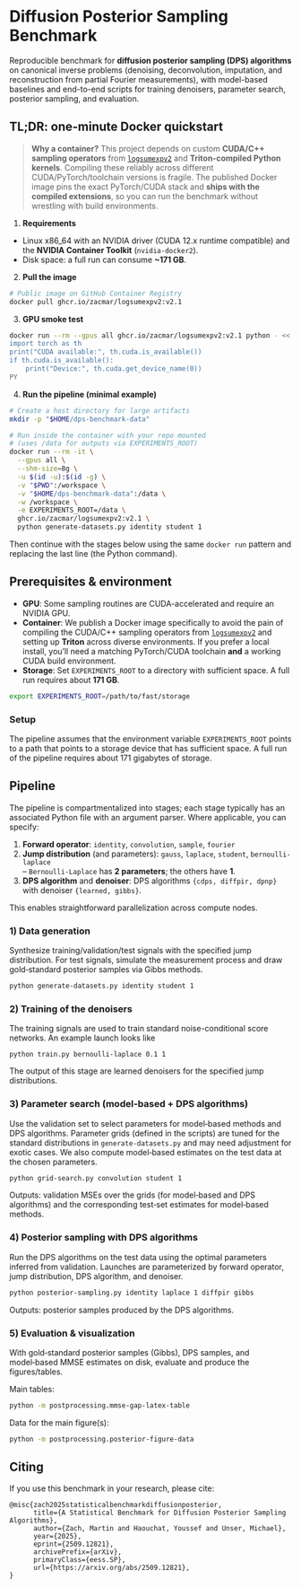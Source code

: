 # Diffusion Posterior Sampling Benchmark
Reproducible benchmark for **diffusion posterior sampling (DPS) algorithms** on canonical inverse problems (denoising, deconvolution, imputation, and reconstruction from partial Fourier measurements), with model-based baselines and end-to-end scripts for training denoisers, parameter search, posterior sampling, and evaluation.

## TL;DR: one-minute Docker quickstart
> **Why a container?** This project depends on custom **CUDA/C++ sampling operators** from
> [`logsumexpv2`](https://github.com/zacmar/logsumexpv2) and **Triton-compiled Python kernels**.
> Compiling these reliably across different CUDA/PyTorch/toolchain versions is fragile.
> The published Docker image pins the exact PyTorch/CUDA stack and **ships with the compiled
> extensions**, so you can run the benchmark without wrestling with build environments.

1) **Requirements**
- Linux x86_64 with an NVIDIA driver (CUDA 12.x runtime compatible) and the **NVIDIA Container Toolkit** (`nvidia-docker2`).
- Disk space: a full run can consume **~171 GB**.

2) **Pull the image**
```bash
# Public image on GitHub Container Registry
docker pull ghcr.io/zacmar/logsumexpv2:v2.1
```

3) **GPU smoke test**
```bash
docker run --rm --gpus all ghcr.io/zacmar/logsumexpv2:v2.1 python - <<'PY'
import torch as th
print("CUDA available:", th.cuda.is_available())
if th.cuda.is_available():
    print("Device:", th.cuda.get_device_name(0))
PY
```

4) **Run the pipeline (minimal example)**
```bash
# Create a host directory for large artifacts
mkdir -p "$HOME/dps-benchmark-data"

# Run inside the container with your repo mounted
# (uses /data for outputs via EXPERIMENTS_ROOT)
docker run --rm -it \
  --gpus all \
  --shm-size=8g \
  -u $(id -u):$(id -g) \
  -v "$PWD":/workspace \
  -v "$HOME/dps-benchmark-data":/data \
  -w /workspace \
  -e EXPERIMENTS_ROOT=/data \
  ghcr.io/zacmar/logsumexpv2:v2.1 \
  python generate-datasets.py identity student 1
```

Then continue with the stages below using the same `docker run` pattern and replacing the last line (the Python command).

## Prerequisites & environment
- **GPU**: Some sampling routines are CUDA-accelerated and require an NVIDIA GPU.
- **Container**: We publish a Docker image specifically to avoid the pain of compiling the
  CUDA/C++ sampling operators from [`logsumexpv2`](https://github.com/zacmar/logsumexpv2) and setting up
  **Triton** across diverse environments. If you prefer a local install, you’ll need a matching
  PyTorch/CUDA toolchain **and** a working CUDA build environment.
- **Storage**: Set `EXPERIMENTS_ROOT` to a directory with sufficient space. A full run requires about **171 GB**.

```bash
export EXPERIMENTS_ROOT=/path/to/fast/storage
```

### Setup
The pipeline assumes that the environment variable `EXPERIMENTS_ROOT` points to a path that points to a storage device that has sufficient space.
A full run of the pipeline requires about 171 gigabytes of storage.

## Pipeline
The pipeline is compartmentalized into stages; each stage typically has an associated Python file with an argument parser. Where applicable, you can specify:

1. **Forward operator**: `identity`, `convolution`, `sample`, `fourier`
2. **Jump distribution** (and parameters): `gauss`, `laplace`, `student`, `bernoulli-laplace`  
   – `Bernoulli-Laplace` has **2 parameters**; the others have **1**.
3. **DPS algorithm** and **denoiser**: DPS algorithms `{cdps, diffpir, dpnp}` with denoiser `{learned, gibbs}`.

This enables straightforward parallelization across compute nodes.

### 1) Data generation
Synthesize training/validation/test signals with the specified jump distribution. For test signals, simulate the measurement process and draw gold‑standard posterior samples via Gibbs methods.

```bash
python generate-datasets.py identity student 1
```

### 2) Training of the denoisers
The training signals are used to train standard noise-conditional score networks. An example launch looks like
```
python train.py bernoulli-laplace 0.1 1
```
The output of this stage are learned denoisers for the specified jump distributions.

### 3) Parameter search (model-based + DPS algorithms)
Use the validation set to select parameters for model‑based methods and DPS algorithms. Parameter grids (defined in the scripts) are tuned for the standard distributions in `generate-datasets.py` and may need adjustment for exotic cases. We also compute model‑based estimates on the test data at the chosen parameters.

```bash
python grid-search.py convolution student 1
```

Outputs: validation MSEs over the grids (for model‑based and DPS algorithms) and the corresponding test‑set estimates for model‑based methods.

### 4) Posterior sampling with DPS algorithms
Run the DPS algorithms on the test data using the optimal parameters inferred from validation. Launches are parameterized by forward operator, jump distribution, DPS algorithm, and denoiser.

```bash
python posterior-sampling.py identity laplace 1 diffpir gibbs
```

Outputs: posterior samples produced by the DPS algorithms.

### 5) Evaluation & visualization
With gold‑standard posterior samples (Gibbs), DPS samples, and model‑based MMSE estimates on disk, evaluate and produce the figures/tables.

Main tables:
```bash
python -m postprocessing.mmse-gap-latex-table
```

Data for the main figure(s):
```bash
python -m postprocessing.posterior-figure-data
```

## Citing
If you use this benchmark in your research, please cite:
```
@misc{zach2025statisticalbenchmarkdiffusionposterior,
      title={A Statistical Benchmark for Diffusion Posterior Sampling Algorithms}, 
      author={Zach, Martin and Haouchat, Youssef and Unser, Michael},
      year={2025},
      eprint={2509.12821},
      archivePrefix={arXiv},
      primaryClass={eess.SP},
      url={https://arxiv.org/abs/2509.12821}, 
}
```